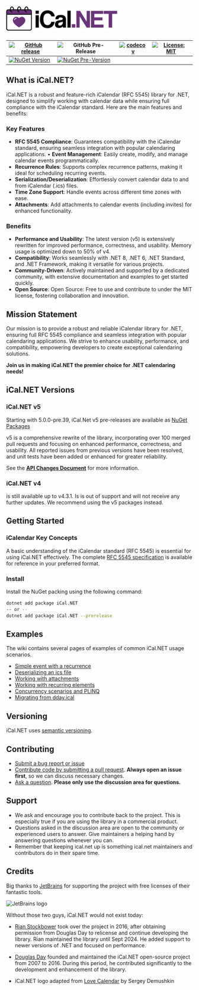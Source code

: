 ﻿# <img src="assets/logo.png" style="width:300px;">


| [![GitHub release](https://img.shields.io/github/release/ical-org/ical.net.svg?sort=semver)](https://github.com/ical-org/ical.net/releases/latest) | ![GitHub Pre-Release](https://img.shields.io/github/v/release/ical-org/ical.net?include_prereleases&sort=semver&display_name=tag&label=pre-release&color=green) | [![codecov](https://codecov.io/gh/ical-org/ical.net/branch/main/graph/badge.svg)](https://codecov.io/gh/ical-org/ical.net) | [![License: MIT](https://img.shields.io/badge/License-MIT-brightgreen.svg)](https://github.com/ical-org/ical.net/blob/main/license.md) |  
|----------|----------|----------|----------|  
| [![NuGet Version](https://img.shields.io/nuget/v/ical.net)](https://www.nuget.org/packages/Ical.Net)  | [![NuGet Pre-Version](https://img.shields.io/nuget/vpre/ical.net?color=green&label=pre-nuget)](https://www.nuget.org/packages/Ical.Net#versions-body-tab)  |   |   |  

## What is iCal.NET?
iCal.NET is a robust and feature-rich iCalendar (RFC 5545) library for .NET, designed to simplify working with calendar data while ensuring full compliance with the iCalendar standard. Here are the main features and benefits:

### Key Features

* **RFC 5545 Compliance**: Guarantees compatibility with the iCalendar standard, ensuring seamless integration with popular calendaring applications.
• **Event Management**: Easily create, modify, and manage calendar events programmatically.
* **Recurrence Rules**: Supports complex recurrence patterns, making it ideal for scheduling recurring events.
* **Serialization/Deserialization**: Effortlessly convert calendar data to and from iCalendar (.ics) files.
* **Time Zone Support**: Handle events across different time zones with ease.
* **Attachments**: Add attachments to calendar events (including invites) for enhanced functionality.

### Benefits

* **Performance and Usability**: The latest version (v5) is extensively rewritten for improved performance, correctness, and usability. Memory usage is optimized down to 50% of v4.
* **Compatibility**: Works seamlessly with .NET 8, .NET 6, .NET Standard, and .NET Framework, making it versatile for various projects.
* **Community-Driven**: Actively maintained and supported by a dedicated community, with extensive documentation and examples to get started quickly.
* **Open Source**: Open Source: Free to use and contribute to under the MIT license, fostering collaboration and innovation.

## Mission Statement

Our mission is to provide a robust and reliable iCalendar library for .NET, ensuring full RFC 5545 compliance and seamless integration with popular calendaring applications. We strive to enhance usability, performance, and compatibility, empowering developers to create exceptional calendaring solutions. 

**Join us in making iCal.NET the premier choice for .NET calendaring needs!**

## iCal.NET Versions

### iCal.NET v5

Starting with 5.0.0-pre.39, iCal.Net v5 pre-releases are available as [NuGet Packages](https://www.nuget.org/packages/Ical.Net)

v5 is a comprehensive rewrite of the library, incorporating over 100 merged pull requests and focusing on enhanced performance, correctness, and usability. All reported issues from previous versions have been resolved, and unit tests have been added or enhanced for greater reliability.

See the **[API Changes Document](https://github.com/ical-org/ical.net/wiki/API-Changes-v4-to-v5)** for more information.

### iCal.NET v4
is still available up to v4.3.1. Is is out of support and will not receive any further updates. We recommend using the v5 packages instead.

## Getting Started

### iCalendar Key Concepts

A basic understanding of the iCalendar standard (RFC 5545) is essential for using iCal.NET effectively. The complete [RFC 5545 specification](https://www.rfc-editor.org/info/rfc5545) is available for reference in your preferred format.

### Install

Install the NuGet packing using the following command:

```sh
dotnet add package iCal.NET
-- or --
dotnet add package iCal.NET --prerelease
```

## Examples

The wiki contains several pages of examples of common iCal.NET usage scenarios.

* [Simple event with a recurrence](https://github.com/ical-org/ical.net/wiki)
* [Deserializing an ics file](https://github.com/ical-org/ical.net/wiki/Deserialize-an-ics-file)
* [Working with attachments](https://github.com/ical-org/ical.net/wiki/Working-with-attachments)
* [Working with recurring elements](https://github.com/ical-org/ical.net/wiki/Working-with-recurring-elements)
* [Concurrency scenarios and PLINQ](https://github.com/ical-org/ical.net/wiki/Concurrency-scenarios-and-PLINQ)
* [Migrating from dday.ical](https://github.com/ical-org/ical.net/wiki/Migrating-from-dday.ical)

## Versioning

iCal.NET uses [semantic versioning](http://semver.org/).

## Contributing

* [Submit a bug report or issue](https://github.com/ical-org/ical.net/wiki/Filing-a-(good)-bug-report)
* [Contribute code by submitting a pull request](https://github.com/ical-org/ical.net/wiki/Contributing-a-(good)-pull-request). **Always open an issue first**, so we can discuss necessary changes.
* [Ask a question](https://github.com/ical-org/ical.net/discussions). **Please only use the discussion area for questions.**

## Support

* We ask and encourage you to contribute back to the project. This is especially true if you are using the library in a commercial product.
* Questions asked in the discussion area are open to the community or experienced users to answer. Give maintainers a helping hand by answering questions whenever you can.
* Remember that keeping ical.net up is something ical.net maintainers and contributors do in their spare time.

## Credits

Big thanks to [JetBrains](https://www.jetbrains.com/) for supporting the project with free licenses of their fantastic tools.

<img src="https://resources.jetbrains.com/storage/products/company/brand/logos/jetbrains.svg" alt="JetBrains logo" width="200"><br/>

Without those two guys, iCal.NET would not exist today:

* [Rian Stockbower](https://github.com/rianjs/) took over the project in 2016, after obtaining permission from Douglas Day to relicense and continue developing the library. Rian maintained the library until Sept 2024. He added support to newer versions of .NET and focused on performance.
* [Douglas Day](https://github.com/douglasday) founded and maintained the iCal.NET open-source project from 2007 to 2016. During this period, he contributed significantly to the development and enhancement of the library.

* iCal.NET logo adapted from [Love Calendar](https://thenounproject.com/term/love-calendar/116866/) by Sergey Demushkin
